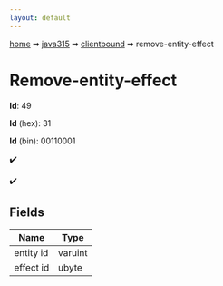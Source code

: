 ```yaml
---
layout: default
---
```


[home](/) ➡ [java315](/protocol/java315) ➡ [clientbound](/protocol/java315/clientbound) ➡ remove-entity-effect

# Remove-entity-effect

**Id**: 49

**Id** (hex): 31

**Id** (bin): 00110001

✔️

✔️

## Fields

Name | Type
---|---
entity id | varuint
effect id | ubyte

